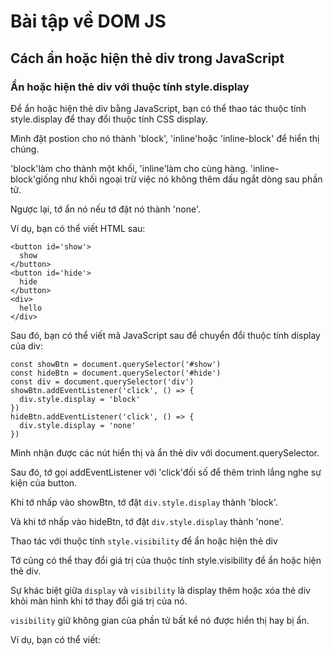 # Bài tập về DOM JS

## Cách ẩn hoặc hiện thẻ div trong JavaScript

### Ẩn hoặc hiện thẻ div với thuộc tính style.display

Để ẩn hoặc hiện thẻ div bằng JavaScript, bạn có thể thao tác thuộc tính style.display để thay đổi thuộc tính CSS display.

Mình đặt postion cho nó thành 'block', 'inline'hoặc 'inline-block' để hiển thị chúng.

'block'làm cho thành một khối, 'inline'làm cho cùng hàng. 'inline-block'giống như khối ngoại trừ việc nó không thêm dấu ngắt dòng sau phần tử.

Ngược lại, tớ ẩn nó nếu tớ đặt nó thành 'none'.

Ví dụ, bạn có thể viết HTML sau:

```
<button id='show'>
  show
</button>
<button id='hide'>
  hide
</button>
<div>
  hello
</div>
```
Sau đó, bạn có thể viết mã JavaScript sau để chuyển đổi thuộc tính display của div:

```
const showBtn = document.querySelector('#show')
const hideBtn = document.querySelector('#hide')
const div = document.querySelector('div')
showBtn.addEventListener('click', () => {
  div.style.display = 'block'
})
hideBtn.addEventListener('click', () => {
  div.style.display = 'none'
})
```
Mình nhận được các nút hiển thị và ẩn thẻ div với document.querySelector.

Sau đó, tớ gọi addEventListener với 'click'đối số để thêm trình lắng nghe sự kiện của button.

Khi tớ nhấp vào showBtn, tớ đặt `div.style.display` thành 'block'.

Và khi tớ nhấp vào hideBtn, tớ đặt `div.style.display` thành 'none'.

Thao tác với thuộc tính `style.visibility` để ẩn hoặc hiện thẻ div

Tớ cũng có thể thay đổi giá trị của thuộc tính style.visibility để ẩn hoặc hiện thẻ div.

Sự khác biệt giữa `display` và `visibility` là display thêm hoặc xóa thẻ div khỏi màn hình khi tớ thay đổi giá trị của nó.

`visibility` giữ không gian của phần tử bất kể nó được hiển thị hay bị ẩn.

Ví dụ, bạn có thể viết:
